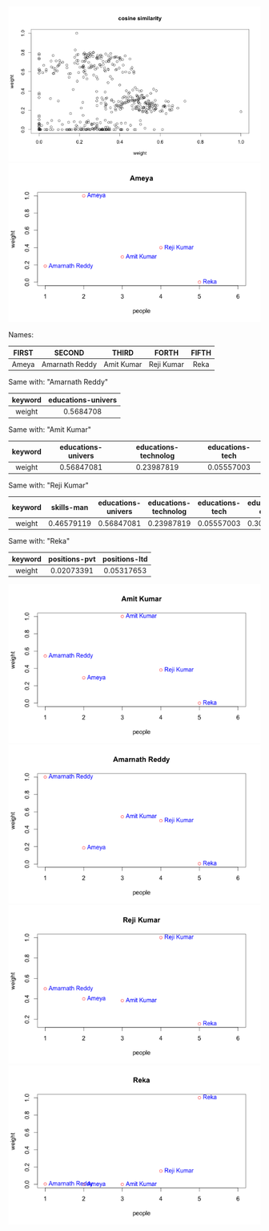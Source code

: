 
<img alt="cosine-similarity" src="/img/cosine-similarity.png"/>

<img alt="people-match01" src="/img/people-match-01.png"/>

Names:

| FIRST | SECOND | THIRD | FORTH | FIFTH |
| :---: | :---: | :---: | :---: | :---: |
| Ameya| Amarnath Reddy | Amit Kumar | Reji Kumar | Reka |

Same with: "Amarnath Reddy"

| keyword | educations-univers|
| :---: | :---:|
| weight | 0.5684708 |

Same with: "Amit Kumar"

| keyword | educations-univers | educations-technolog | educations-tech |
| :---: | :---:| :---: | :---:|
| weight | 0.56847081 | 0.23987819 | 0.05557003 |


Same with: "Reji Kumar"

| keyword | skills-man | educations-univers | educations-technolog | educations-tech | educations-engin | positions-man |
| :---: | :---:| :---: | :---:| :---:| :---: | :---:|
| weight | 0.46579119 | 0.56847081 | 0.23987819 | 0.05557003 | 0.30562660 | 0.35698839 | 


Same with: "Reka"

| keyword | positions-pvt | positions-ltd |
| :---: | :---:| :---: |
| weight | 0.02073391 | 0.05317653 |

<img alt="people-match02" src="/img/people-match-02.png"/>

<img alt="people-match03" src="/img/people-match-03.png"/>

<img alt="people-match02" src="/img/people-match-04.png"/>

<img alt="people-match03" src="/img/people-match-05.png"/>

